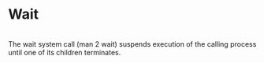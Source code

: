 # Wait<br>
<br>
The wait system call (man 2 wait) suspends execution of the calling process until one of its children terminates.<br>
